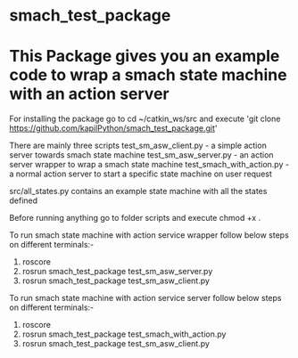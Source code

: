 # smach_test_package
# This Package gives you an example code to wrap a smach state machine with an action server

For installing the package go to cd ~/catkin_ws/src
and execute 'git clone https://github.com/kapilPython/smach_test_package.git'

There are mainly three scripts
test_sm_asw_client.py - a simple action server towards smach state machine
test_sm_asw_server.py - an action server wrapper to wrap a smach state machine
test_smach_with_action.py - a normal action server to start a specific state machine on user request

src/all_states.py contains an example state machine with all the states defined

Before running anything go to folder scripts and execute chmod +x .

To run smach state machine with action service wrapper follow below steps on different terminals:-
1. roscore
2. rosrun smach_test_package test_sm_asw_server.py
3. rosrun smach_test_package test_sm_asw_client.py

To run smach state machine with action service server follow below steps on different terminals:-
1. roscore
2. rosrun smach_test_package test_smach_with_action.py
3. rosrun smach_test_package test_sm_asw_client.py